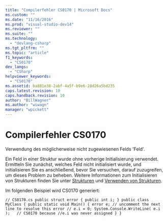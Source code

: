 ```yaml
---
title: "Compilerfehler CS0170 | Microsoft Docs"
ms.custom: ""
ms.date: "11/16/2016"
ms.prod: "visual-studio-dev14"
ms.reviewer: ""
ms.suite: ""
ms.technology: 
  - "devlang-csharp"
ms.tgt_pltfrm: ""
ms.topic: "article"
f1_keywords: 
  - "CS0170"
dev_langs: 
  - "CSharp"
helpviewer_keywords: 
  - "CS0170"
ms.assetid: ba881e38-2abf-4a5f-b9e6-28d26a5bd235
caps.latest.revision: 10
caps.handback.revision: 10
author: "BillWagner"
ms.author: "wiwagn"
manager: "wpickett"
---
```

# Compilerfehler CS0170
Verwendung des möglicherweise nicht zugewiesenen Felds 'Feld'.  
  
 Ein Feld in einer Struktur wurde ohne vorherige Initialisierung verwendet. Ermitteln Sie zunächst, welches Feld nicht initialisiert wurde, und initialisieren Sie es anschließend, bevor Sie versuchen, darauf zuzugreifen, um dieses Problem zu beheben. Weitere Informationen zum Initialisieren von Strukturen finden Sie unter [Strukturen](../../csharp/programming-guide/classes-and-structs/structs.md) und [Verwenden von Strukturen](../../csharp/programming-guide/classes-and-structs/using-structs.md).  
  
 Im folgenden Beispiel wird CS0170 generiert:  
  
```  
// CS0170.cs public struct error { public int i; } public class MyClass { public static void Main() { error e; // uncomment the next line to resolve this error // e.i = 0; System.Console.WriteLine( e.i );   // CS0170 because //e.i was never assigned } }  
```